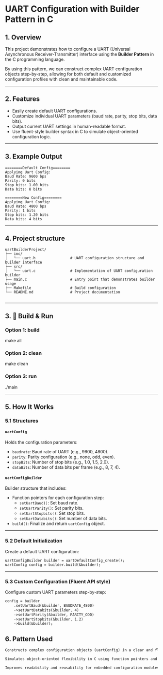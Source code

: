 # UART Configuration with Builder Pattern in C

## 1. Overview

This project demonstrates how to configure a UART (Universal Asynchronous Receiver-Transmitter) interface using the **Builder Pattern** in the C programming language.

By using this pattern, we can construct complex UART configuration objects step-by-step, allowing for both default and customized configuration profiles with clean and maintainable code.

---

## 2. Features

- Easily create default UART configurations.
- Customize individual UART parameters (baud rate, parity, stop bits, data bits).
- Output current UART settings in human-readable format.
- Use fluent-style builder syntax in C to simulate object-oriented configuration logic.

---

## 3. Example Output

```
========Default Config========
Applying Uart Config:
Baud Rate: 9600 bps
Parity: 0 bits
Stop bits: 1.00 bits
Data bits: 8 bits

========New Config========
Applying Uart Config:
Baud Rate: 4800 bps
Parity: 1 bits
Stop bits: 1.20 bits
Data bits: 4 bits
```
---

## 4. Project structure

```
uartBuilderProject/
├── inc/
│   └── uart.h                # UART configuration structure and builder interface
├── src/
│   └── uart.c                # Implementation of UART configuration builder
├── main.c                    # Entry point that demonstrates builder usage
├── Makefile                  # Build configuration
└── README.md                 # Project documentation


```
---

## 3. 🔧 Build & Run

### Option 1: build

make all

### Option 2: clean 

make clean

### Option 3: run

./main

---
## 5. How It Works

### 5.1 Structures

#### `uartConfig`

Holds the configuration parameters:

- `baudrate`: Baud rate of UART (e.g., 9600, 4800).
- `parity`: Parity configuration (e.g., none, odd, even).
- `stopBits`: Number of stop bits (e.g., 1.0, 1.5, 2.0).
- `dataBits`: Number of data bits per frame (e.g., 8, 7, 4).

#### `uartConfigBuilder`

Builder structure that includes:

- Function pointers for each configuration step:
  - `setUartBaud()`: Set baud rate.
  - `setUartParity()`: Set parity bits.
  - `setUartStopbits()`: Set stop bits.
  - `setUartDatabits()`: Set number of data bits.
- `build()`: Finalize and return `uartConfig` object.

---

### 5.2 Default Initialization

Create a default UART configuration:

```
uartConfigBuilder builder = uartDefaultConfig_create();
uartConfig config = builder.build(&builder);
```
---
### 5.3 Custom Configuration (Fluent API style)
Configure custom UART parameters step-by-step:
```txt
config = builder
    .setUartBaud(&builder, BAUDRATE_4800)
    ->setUartDatabits(&builder, 4)
    ->setUartParity(&builder, PARITY_ODD)
    ->setUartStopbits(&builder, 1.2)
    ->build(&builder);
```
## 6. Pattern Used
```txt
Constructs complex configuration objects (uartConfig) in a clear and fluent manner.

Simulates object-oriented flexibility in C using function pointers and chaining.

Improves readability and reusability for embedded configuration modules.
```